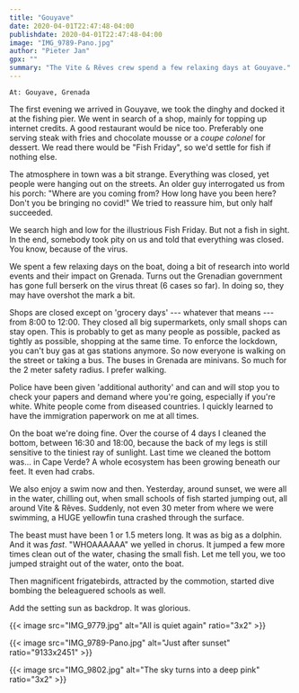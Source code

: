 ```yaml
---
title: "Gouyave"
date: 2020-04-01T22:47:48-04:00
publishdate: 2020-04-01T22:47:48-04:00
image: "IMG_9789-Pano.jpg"
author: "Pieter Jan"
gpx: ""
summary: "The Vite & Rêves crew spend a few relaxing days at Gouyave."
---
```


`At: Gouyave, Grenada`

The first evening we arrived in Gouyave, we took the dinghy and docked it at the fishing pier. We went in search of a shop, mainly for topping up internet credits. A good restaurant would be nice too. Preferably one serving steak with fries and chocolate mousse or a _coupe colonel_ for dessert. We read there would be "Fish Friday", so we'd settle for fish if nothing else.

The atmosphere in town was a bit strange. Everything was closed, yet people were hanging out on the streets. An older guy interrogated us from his porch: "Where are you coming from? How long have you been here? Don't you be bringing no covid!" We tried to reassure him, but only half succeeded.

We search high and low for the illustrious Fish Friday. But not a fish in sight. In the end, somebody took pity on us and told that everything was closed. You know, because of the virus.

We spent a few relaxing days on the boat, doing a bit of research into world events and their impact on Grenada. Turns out the Grenadian government has gone full berserk on the virus threat (6 cases so far). In doing so, they may have overshot the mark a bit.

Shops are closed except on 'grocery days' --- whatever that means --- from 8:00 to 12:00. They closed all big supermarkets, only small shops can stay open. This is probably to get as many people as possible, packed as tightly as possible, shopping at the same time. To enforce the lockdown, you can't buy gas at gas stations anymore. So now everyone is walking on the street or taking a bus. The buses in Grenada are minivans. So much for the 2 meter safety radius. I prefer walking.

Police have been given 'additional authority' and can and will stop you to check your papers and demand where you're going, especially if you're white. White people come from diseased countries. I quickly learned to have the immigration paperwork on me at all times.

On the boat we're doing fine. Over the course of 4 days I cleaned the bottom, between 16:30 and 18:00, because the back of my legs is still sensitive to the tiniest ray of sunlight. Last time we cleaned the bottom was... in Cape Verde? A whole ecosystem has been growing beneath our feet. It even had crabs.

We also enjoy a swim now and then. Yesterday, around sunset, we were all in the water, chilling out, when small schools of fish started jumping out, all around Vite & Rêves. Suddenly, not even 30 meter from where we were swimming, a HUGE yellowfin tuna crashed through the surface.

The beast must have been 1 or 1.5 meters long. It was as big as a dolphin. And it was _fast_. "WHOAAAAAA" we yelled in chorus.
It jumped a few more times clean out of the water, chasing the small fish. Let me tell you, we too jumped straight out of the water, onto the boat.

Then magnificent frigatebirds, attracted by the commotion, started dive bombing the beleaguered schools as well.

Add the setting sun as backdrop. It was glorious.

{{< image src="IMG_9779.jpg" alt="All is quiet again" ratio="3x2" >}}

{{< image src="IMG_9789-Pano.jpg" alt="Just after sunset" ratio="9133x2451" >}}

{{< image src="IMG_9802.jpg" alt="The sky turns into a deep pink" ratio="3x2" >}}


